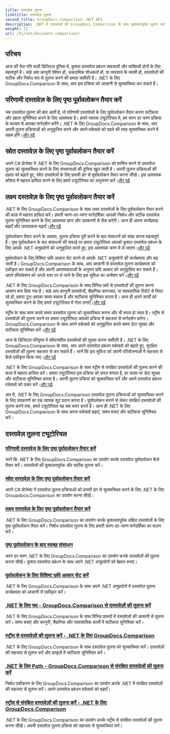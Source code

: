 ```yaml
---
title: दस्तावेज़ तुलना
linktitle: दस्तावेज़ तुलना
second_title: GroupDocs.Comparison .NET API
description: .NET में दस्तावेज़ों की GroupDocs.Comparison के साथ कुशलतापूर्वक तुलना करें। दस्तावेज़ प्रबंधन को सुव्यवस्थित करें, वर्कफ़्लो बढ़ाएँ और सटीकता सुनिश्चित करें। और अधिक जानें!
weight: 21
url: /hi/net/document-comparison/
---
```

## परिचय

आज की तेज़ गति वाली डिजिटल दुनिया में, कुशल दस्तावेज़ प्रबंधन व्यवसायों और व्यक्तियों दोनों के लिए महत्वपूर्ण है। चाहे आप कानूनी पेशेवर हों, अकादमिक शोधकर्ता हों, या व्यवसाय के स्वामी हों, दस्तावेज़ों की सटीक और निर्बाध रूप से तुलना करने की क्षमता सर्वोपरि है। .NET के लिए GroupDocs.Comparison के साथ, आप इस प्रक्रिया को आसानी से सुव्यवस्थित कर सकते हैं।

## परिणामी दस्तावेज़ के लिए पृष्ठ पूर्वावलोकन तैयार करें

 जब दस्तावेज़ तुलना की बात आती है, तो परिणामी दस्तावेज़ों के लिए पूर्वावलोकन तैयार करना सटीकता और दक्षता सुनिश्चित करने के लिए आवश्यक है। हमारे व्यापक ट्यूटोरियल में, हम चरण दर चरण प्रक्रिया के माध्यम से आपका मार्गदर्शन करेंगे। .NET के लिए GroupDocs.Comparison के साथ, आप अपनी तुलना प्रक्रियाओं को अनुकूलित करने और अपने वर्कफ़्लो को पहले की तरह सुव्यवस्थित करने में सक्षम होंगे।[और पढ़ें](./generate-page-previews-resultant-document/)

## स्रोत दस्तावेज़ के लिए पृष्ठ पूर्वावलोकन तैयार करें

अपने C# प्रोजेक्ट में .NET के लिए GroupDocs.Comparison को शामिल करने से दस्तावेज़ तुलना को सुव्यवस्थित करने के लिए संभावनाओं की दुनिया खुल जाती है। अपनी तुलना प्रक्रियाओं की दक्षता को बढ़ाते हुए, स्रोत दस्तावेज़ों के लिए प्रभावी ढंग से पूर्वावलोकन तैयार करना सीखें। इस आवश्यक कौशल में महारत हासिल करने के लिए हमारे ट्यूटोरियल का अनुसरण करें।[और पढ़ें](./generate-page-previews-source-document/)

## लक्ष्य दस्तावेज़ के लिए पृष्ठ पूर्वावलोकन तैयार करें

 .NET के लिए GroupDocs.Comparison के साथ लक्ष्य दस्तावेज़ों के लिए पूर्वावलोकन तैयार करने की कला में महारत हासिल करें। हमारी चरण-दर-चरण मार्गदर्शिका आपको निर्बाध और सटीक दस्तावेज़ तुलना सुनिश्चित करने के लिए आवश्यक ज्ञान और उपकरणों से लैस करेगी। आज ही अपना कार्यप्रवाह बढ़ाएँ और उत्पादकता बढ़ाएँ।[और पढ़ें](./generate-page-previews-target-document/)

 पूर्वावलोकन तैयार करने के अलावा, तुलना प्रक्रिया पूरी करने के बाद संसाधनों को साफ़ करना महत्वपूर्ण है। पृष्ठ पूर्वावलोकन के बाद संसाधनों की सफाई पर हमारा ट्यूटोरियल आपको कुशल दस्तावेज़ प्रबंधन के लिए आपके .NET अनुप्रयोगों को अनुकूलित करते हुए, इस आवश्यक चरण में ले जाएगा।[और पढ़ें](./clean-resources-after-page-previews/)

पूर्वावलोकन के लिए विशिष्ट छवि आकार सेट करने से आपके .NET अनुप्रयोगों की कार्यक्षमता और बढ़ जाती है। GroupDocs.Comparison के साथ, आप आसानी से दस्तावेज़ तुलना कार्यक्षमता को एकीकृत कर सकते हैं और अपनी आवश्यकताओं के अनुरूप छवि आकार को अनुकूलित कर सकते हैं। अपने एप्लिकेशन को अगले स्तर पर ले जाने के लिए इस सुविधा का अन्वेषण करें।[और पढ़ें](./set-specific-image-sizes-for-previews/)

 .NET के लिए GroupDocs.Comparison के साथ विभिन्न पथों से दस्तावेज़ों की तुलना करना आसान बना दिया गया है। चाहे आप कानूनी दस्तावेजों, शैक्षणिक कागजात, या व्यावसायिक रिपोर्ट से निपट रहे हों, हमारा टूल आपका समय बचाता है और सटीकता सुनिश्चित करता है। आज ही अपने कार्यों को सुव्यवस्थित करने के लिए हमारे ट्यूटोरियल में गोता लगाएँ।[और पढ़ें](./compare-documents-from-path/)

 स्ट्रीम के साथ काम करते समय दस्तावेज़ तुलना को सुव्यवस्थित करना और भी सरल हो जाता है। स्ट्रीम से दस्तावेज़ों की तुलना करने पर हमारा ट्यूटोरियल आपको प्रक्रिया में सहजता से मार्गदर्शन करेगा। GroupDocs.Comparison के साथ अपने वर्कफ़्लो को अनुकूलित करते समय डेटा सुरक्षा और सटीकता सुनिश्चित करें।[और पढ़ें](./compare-documents-from-stream/)

आज के डिजिटल परिदृश्य में संवेदनशील दस्तावेज़ों की सुरक्षा करना सर्वोपरि है। .NET के लिए GroupDocs.Comparison के साथ, आप अपने दस्तावेज़ प्रबंधन वर्कफ़्लो को बढ़ाते हुए, सुरक्षित दस्तावेज़ों की तुलना सहजता से कर सकते हैं। जानें कि इस सुविधा को अपनी परियोजनाओं में सहजता से कैसे एकीकृत किया जाए।[और पढ़ें](./compare-protected-documents-from-path/)

 .NET के लिए GroupDocs.Comparison के साथ स्ट्रीम से संरक्षित दस्तावेज़ों की तुलना करने की कला में महारत हासिल करें। हमारा ट्यूटोरियल इस प्रक्रिया को सरल बनाता है, हर कदम पर डेटा सुरक्षा और सटीकता सुनिश्चित करता है। अपनी तुलना प्रक्रिया को सुव्यवस्थित करें और अपने दस्तावेज़ प्रबंधन वर्कफ़्लो को उन्नत करें।[और पढ़ें](./compare-protected-documents-from-stream/)

अंत में, .NET के लिए GroupDocs.Comparison दस्तावेज़ तुलना प्रक्रियाओं को सुव्यवस्थित करने के लिए उपकरणों का एक व्यापक सूट प्रदान करता है। पूर्वावलोकन बनाने से लेकर संरक्षित दस्तावेज़ों की तुलना करने तक, हमारे ट्यूटोरियल यह सब कवर करते हैं। आज ही .NET के लिए GroupDocs.Comparison के साथ अपना वर्कफ़्लो बढ़ाएं, समय बचाएं और सटीकता सुनिश्चित करें।
## दस्तावेज़ तुलना ट्यूटोरियल
### [परिणामी दस्तावेज़ के लिए पृष्ठ पूर्वावलोकन तैयार करें](./generate-page-previews-resultant-document/)
जानें कि .NET के लिए GroupDocs.Comparison का उपयोग करके दस्तावेज़ पूर्वावलोकन कैसे तैयार करें। दस्तावेज़ों की कुशलतापूर्वक और सटीक तुलना करें।
### [स्रोत दस्तावेज़ के लिए पृष्ठ पूर्वावलोकन तैयार करें](./generate-page-previews-source-document/)
अपने C# प्रोजेक्ट में दस्तावेज़ तुलना प्रक्रियाओं को प्रभावी ढंग से सुव्यवस्थित करने के लिए .NET के लिए Groupdocs.Comparison का उपयोग करना सीखें।
### [लक्ष्य दस्तावेज़ के लिए पृष्ठ पूर्वावलोकन तैयार करें](./generate-page-previews-target-document/)
.NET के लिए GroupDocs.Comparison का उपयोग करके कुशलतापूर्वक लक्षित दस्तावेज़ों के लिए पृष्ठ पूर्वावलोकन तैयार करें। निर्बाध दस्तावेज़ तुलना के लिए हमारी चरण-दर-चरण मार्गदर्शिका का पालन करें।
### [पृष्ठ पूर्वावलोकन के बाद स्वच्छ संसाधन](./clean-resources-after-page-previews/)
चरण दर चरण .NET के लिए GroupDocs.Comparison का उपयोग करके दस्तावेज़ों की तुलना करना सीखें। कुशल दस्तावेज़ प्रबंधन के साथ अपने .NET अनुप्रयोगों को बेहतर बनाएं।
### [पूर्वावलोकन के लिए विशिष्ट छवि आकार सेट करें](./set-specific-image-sizes-for-previews/)
.NET के लिए GroupDocs.Comparison के साथ अपने .NET अनुप्रयोगों में दस्तावेज़ तुलना कार्यक्षमता को आसानी से एकीकृत करें।
### [.NET के लिए पथ - GroupDocs.Comparison से दस्तावेज़ों की तुलना करें](./compare-documents-from-path/)
.NET के लिए GroupDocs.Comparison के साथ विभिन्न प्रारूपों में दस्तावेज़ों की आसानी से तुलना करें। समय बचाएं और कानूनी, शैक्षणिक और व्यावसायिक कार्यों में सटीकता सुनिश्चित करें।
### [स्ट्रीम से दस्तावेज़ों की तुलना करें - .NET के लिए GroupDocs.Comparison](./compare-documents-from-stream/)
.NET के लिए GroupDocs.Comparison के साथ दस्तावेज़ तुलना को सुव्यवस्थित करें। दस्तावेज़ों की सहजता से तुलना करें और फ़ाइलों में सटीकता सुनिश्चित करें।
### [.NET के लिए Path - GroupDocs.Comparison से संरक्षित दस्तावेज़ों की तुलना करें](./compare-protected-documents-from-path/)
निर्बाध एकीकरण के लिए GroupDocs.Comparison का उपयोग करके .NET में संरक्षित दस्तावेज़ों की सहजता से तुलना करें। अपने दस्तावेज़ प्रबंधन वर्कफ़्लो को बढ़ाएँ।
### [स्ट्रीम से संरक्षित दस्तावेज़ों की तुलना करें - .NET के लिए GroupDocs.Comparison](./compare-protected-documents-from-stream/)
.NET के लिए GroupDocs.Comparison का उपयोग करके स्ट्रीम से संरक्षित दस्तावेज़ों की तुलना करना सीखें। अपनी दस्तावेज़ तुलना प्रक्रिया को सहजता से सुव्यवस्थित करें।